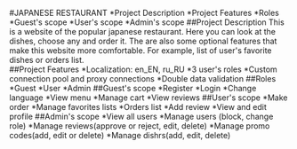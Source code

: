 #JAPANESE RESTAURANT
*Project Description
*Project Features
*Roles
*Guest's scope
*User's scope
*Admin's scope
##Project Description
This is a website of the popular japanese restaurant. Here you can look at the dishes, choose any and order it. The are also some optional features that make this website more comfortable. For example, list of user's favorite dishes or orders list.  
##Project Features
*Localization: en_EN, ru_RU
*3 user's roles
*Custom connection pool and proxy connections
*Double data validation
##Roles
*Guest
*User
*Admin
##Guest's scope
*Register
*Login
*Change language
*View menu
*Manage cart
*View reviews
##User's scope
*Make order
*Manage favorites lists
*Orders list
*Add review
*View and edit profile
##Admin's scope
*View all users
*Manage users (block, change role)
*Manage reviews(approve or reject, edit, delete)
*Manage promo codes(add, edit or delete)
*Manage dishrs(add, edit, delete)
